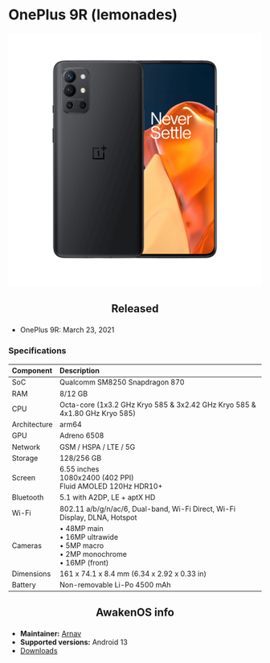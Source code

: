 # OnePlus 9R (lemonades)

![lemonades](/images/lemonades.png)

## <p align="center"> Released </p>
- OnePlus 9R: March 23, 2021

### Specifications
**Component**	| **Description**
:---------------|:---------------
SoC		| Qualcomm SM8250 Snapdragon 870
RAM		| 8/12 GB
CPU		| Octa-core (1x3.2 GHz Kryo 585 & 3x2.42 GHz Kryo 585 & 4x1.80 GHz Kryo 585)
Architecture	| arm64
GPU		| Adreno 6508
Network		| GSM / HSPA / LTE / 5G
Storage		| 128/256 GB
Screen		| 6.55 inches <br /> 1080x2400 (402 PPI) <br /> Fluid AMOLED 120Hz HDR10+
Bluetooth	| 5.1 with A2DP, LE + aptX HD
Wi-Fi		| 802.11 a/b/g/n/ac/6, Dual-band, Wi-Fi Direct, Wi-Fi Display, DLNA, Hotspot
Cameras		| • 48MP main <br /> • 16MP ultrawide <br /> • 5MP macro <br /> • 2MP monochrome <br /> • 16MP (front)
Dimensions	| 161 x 74.1 x 8.4 mm (6.34 x 2.92 x 0.33 in)
Battery		| Non-removable Li-Po 4500 mAh

## <p align="center"> AwakenOS info </p>
* **Maintainer:**	  [Arnav](https://github.com/arnavpuranik)
* **Supported versions:** Android 13
* [Downloads](https://sourceforge.net/projects/project-awaken/files/lemonades/)
